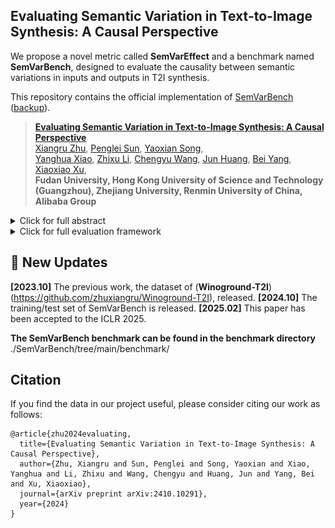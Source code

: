 ## Evaluating Semantic Variation in Text-to-Image Synthesis: A Causal Perspective

We propose a novel metric called **SemVarEffect** and a benchmark named **SemVarBench**, designed to evaluate the causality between semantic variations in inputs and outputs in T2I synthesis. 

This repository contains the official implementation of [SemVarBench](https://openreview.net/forum?id=NWb128pSCb) ([backup](https://arxiv.org/html/2410.10291v1)). 


>[**Evaluating Semantic Variation in Text-to-Image Synthesis: A Causal Perspective**](https://openreview.net/forum?id=NWb128pSCb)    
>[Xiangru Zhu](), 
>[Penglei Sun](), 
>[Yaoxian Song](),  
>[Yanghua Xiao](), 
>[Zhixu Li](), 
>[Chengyu Wang](), 
>[Jun Huang](), 
>[Bei Yang](),  
>[Xiaoxiao Xu](),
<br>**Fudan University, Hong Kong University of Science and Technology (Guangzhou), Zhejiang University, Renmin University of China, Alibaba Group**<br> 

<details>
    <summary>Click for full abstract</summary>
    Accurate interpretation and visualization of human instructions are crucial for text-to-image (T2I) synthesis. However, current models struggle to capture semantic variations from word order changes, and existing evaluations, relying on indirect metrics like text-image similarity, fail to reliably assess these challenges. This often obscures poor performance on complex or uncommon linguistic patterns by the focus on frequent word combinations. To address these deficiencies, we propose a novel metric called SemVarEffect and a benchmark named SemVarBench, designed to evaluate the causality between semantic variations in inputs and outputs in T2I synthesis. Semantic variations are achieved through two types of linguistic permutations, while avoiding easily predictable literal variations. Experiments reveal that the CogView-3-Plus and Ideogram 2 performed the best, achieving a score of 0.2/1. Semantic variations in object relations are less understood than attributes, scoring 0.07/1 compared to 0.17-0.19/1. We found that cross-modal alignment in UNet or Transformers plays a crucial role in handling semantic variations, a factor previously overlooked by a focus on textual encoders. Our work establishes an effective evaluation framework that advances the T2I synthesis community's exploration of human instruction understanding. 
</details>


<details>
    <summary>Click for full evaluation framework</summary>

<table class="center">
    <tr>
    <td width=100% style="border: none"><img src="figs/evaluation_pipeline_ACE_v11.png" style="width:100%"></td>
    </tr>
    <tr>
    <td width="100%" style="border: none; text-align: center; word-wrap: break-word">Overview of the evaluation based on SemVarBench.
</td>
  </tr>
</table>

</details>



<!-- We propose a novel metric called (**SemVarEffect**)() and a benchmark named (**SemVarBench**)(), designed to evaluate the causality between semantic variations in inputs and outputs in T2I synthesis. -->


## 🚩 New Updates 

**[2023.10]** The previous work, the dataset of (**Winoground-T2I**)(https://github.com/zhuxiangru/Winoground-T2I), released.
**[2024.10]** The training/test set of SemVarBench is released.
**[2025.02]** This paper has been accepted to the ICLR 2025.



**The SemVarBench benchmark can be found in the benchmark directory** ./SemVarBench/tree/main/benchmark/




## Citation 
If you find the data in our project useful, please consider citing our work as follows:
```
@article{zhu2024evaluating,
  title={Evaluating Semantic Variation in Text-to-Image Synthesis: A Causal Perspective},
  author={Zhu, Xiangru and Sun, Penglei and Song, Yaoxian and Xiao, Yanghua and Li, Zhixu and Wang, Chengyu and Huang, Jun and Yang, Bei and Xu, Xiaoxiao},
  journal={arXiv preprint arXiv:2410.10291},
  year={2024}
}
``` 
